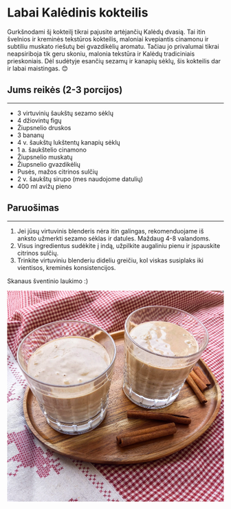 # Labai Kalėdinis kokteilis

 Gurkšnodami šį kokteilį tikrai pajusite artėjančių Kalėdų dvasią. Tai itin švelnios ir kreminės tekstūros kokteilis, maloniai kvepiantis cinamonu ir subtiliu muskato riešutų bei gvazdikėlių aromatu. Tačiau jo privalumai tikrai neapsiriboja tik geru skoniu, malonia tekstūra ir Kalėdų tradiciniais prieskoniais. Dėl sudėtyje esančių sezamų ir kanapių sėklų, šis kokteilis dar ir labai maistingas. 😊

## Jums reikės (2-3 porcijos)
<hr/>

* 3 virtuvinių šaukštų sezamo sėklų
* 4 džiovintų figų
* Žiupsnelio druskos
* 3 bananų
* 4 v. šaukštų lukštentų kanapių sėklų
* 1 a. šaukštelio cinamono
* Žiupsnelio muskatų
* Žiupsnelio gvazdikėlių 
* Pusės, mažos citrinos sulčių
* 2 v. šaukštų sirupo (mes naudojome datulių)
* 400 ml avižų pieno

## Paruošimas
<hr/>

1. Jei jūsų virtuvinis blenderis nėra itin galingas, rekomenduojame iš anksto užmerkti sezamo sėklas ir datules. Maždaug 4-8 valandoms. 
2. Visus ingredientus sudėkite į indą, užpilkite augaliniu pienu ir įspauskite citrinos sulčių.
3. Trinkite virtuviniu blenderiu dideliu greičiu, kol viskas susiplaks iki vientisos, kreminės konsistencijos.

Skanaus šventinio laukimo :)

![name](../../pav/kokteilis.jpg)
